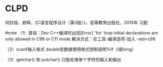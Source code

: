 # CLPD
何钦铭、颜晖，《C语言程序设计（第3版）》，高等教育出版社，2015年  习题

#note
（1）错误：Dev C++编译时出现[Error] 'for' loop initial declarations are only allowed in C99 or C11 mode
解决方式：在工具-编译选项-加入 -std=c99

（2）scanf输入格式
double型数据使用格式控制说明%lf（l是long）

（3）getchar() 和 putchar() 只能处理单个字符的输入和输出
